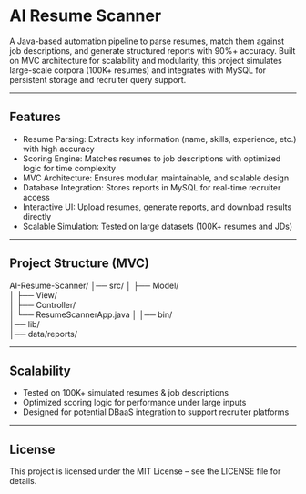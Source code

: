 # AI Resume Scanner

A Java-based automation pipeline to parse resumes, match them against job descriptions, and generate structured reports with 90%+ accuracy. Built on MVC architecture for scalability and modularity, this project simulates large-scale corpora (100K+ resumes) and integrates with MySQL for persistent storage and recruiter query support.

-------------------------------------------------------------------------------

## Features

- Resume Parsing: Extracts key information (name, skills, experience, etc.) with high accuracy
- Scoring Engine: Matches resumes to job descriptions with optimized logic for time complexity
- MVC Architecture: Ensures modular, maintainable, and scalable design
- Database Integration: Stores reports in MySQL for real-time recruiter access
- Interactive UI: Upload resumes, generate reports, and download results directly
- Scalable Simulation: Tested on large datasets (100K+ resumes and JDs)

-------------------------------------------------------------------------------

## Project Structure (MVC)

AI-Resume-Scanner/
│── src/
│   ├── Model/         
│   ├── View/           
│   ├── Controller/     
│   └── ResumeScannerApp.java 
│
│── bin/                
│── lib/                
│── data/reports/

-------------------------------------------------------------------------------

## Scalability

- Tested on 100K+ simulated resumes & job descriptions
- Optimized scoring logic for performance under large inputs
- Designed for potential DBaaS integration to support recruiter platforms

-------------------------------------------------------------------------------

## License

This project is licensed under the MIT License – see the LICENSE file for details.
